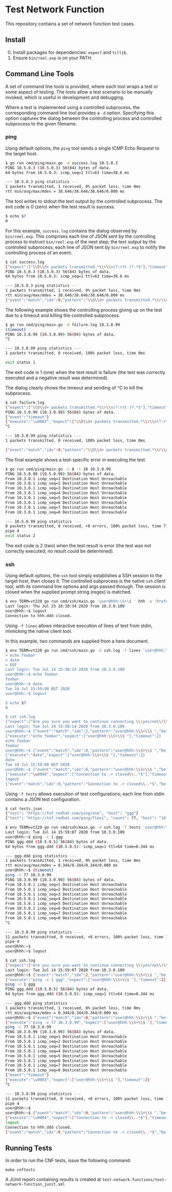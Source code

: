 # Test Network Function

This repository contains a set of network function test cases.

## Install

0. Install packages for dependencies: `expect` and `tcllib`.
1. Ensure `bin/reel.exp` is on your PATH.

## Command Line Tools

A set of command line tools is provided, where each tool wraps a test or some
aspect of testing. The tools allow a test scenario to be manually invoked, which
is useful in development and debugging.

Where a test is implemented using a controlled subprocess, the corresponding
command line tool provides a `-d` option. Specifying this option captures the
dialog between the controlling process and controlled subprocess to the given
filename.

### ping

Using default options, the `ping` tool sends a single ICMP Echo Request to the
target host.

```bash
$ go run cmd/ping/main.go -d success.log 10.5.0.3
PING 10.5.0.3 (10.5.0.3) 56(84) bytes of data.
64 bytes from 10.5.0.3: icmp_seq=1 ttl=63 time=38.6 ms

--- 10.5.0.3 ping statistics ---
1 packets transmitted, 1 received, 0% packet loss, time 0ms
rtt min/avg/max/mdev = 38.646/38.646/38.646/0.000 ms
```

The tool writes to stdout the text output by the controlled subprocess.
The exit code is 0 (zero) when the test result is success.

```bash
$ echo $?
0
```

For this example, `success.log` contains the dialog observed by `bin/reel.exp`.
This comprises each line of JSON sent by the controlling process to instruct
`bin/reel.exp` of the next step; the text output by the controlled subprocess;
each line of JSON sent by `bin/reel.exp` to notify the controlling process of
an event.

```bash
$ cat success.log
{"expect":["\\D\\d+ packets transmitted.*\\r\\n(?:rtt )?.*$"],"timeout":2}
PING 10.5.0.3 (10.5.0.3) 56(84) bytes of data.
64 bytes from 10.5.0.3: icmp_seq=1 ttl=63 time=38.6 ms

--- 10.5.0.3 ping statistics ---
1 packets transmitted, 1 received, 0% packet loss, time 0ms
rtt min/avg/max/mdev = 38.646/38.646/38.646/0.000 ms
{"event":"match","idx":0,"pattern":"\\D\\d+ packets transmitted.*\\r\\n(?:rtt )?.*$","before":"PING 10.5.0.3 (10.5.0.3) 56(84) bytes of data.\r\n64 bytes from 10.5.0.3: icmp_seq=1 ttl=63 time=38.6 ms\r\n\r\n--- 10.5.0.3 ping statistics ---\r","match":"\n1 packets transmitted, 1 received, 0% packet loss, time 0ms\r\nrtt min/avg/max/mdev = 38.646/38.646/38.646/0.000 ms\r\n"}
```

The following example shows the controlling process giving up on the test due
to a timeout and killing the controlled subprocess.

```bash
$ go run cmd/ping/main.go -d failure.log 10.3.0.99
(timeout)
PING 10.3.0.99 (10.3.0.99) 56(84) bytes of data.
^C

--- 10.3.0.99 ping statistics ---
1 packets transmitted, 0 received, 100% packet loss, time 0ms

exit status 1
```

The exit code is 1 (one) when the test result is failure (the test was correctly
executed and a negative result was determined).

The dialog clearly shows the timeout and sending of ^C to kill the subprocess.

```bash
$ cat failure.log
{"expect":["\\D\\d+ packets transmitted.*\\r\\n(?:rtt )?.*$"],"timeout":2}
PING 10.3.0.99 (10.3.0.99) 56(84) bytes of data.
{"event":"timeout"}
{"execute":"\u0003","expect":["\\D\\d+ packets transmitted.*\\r\\n(?:rtt )?.*$"]}
^C

--- 10.3.0.99 ping statistics ---
1 packets transmitted, 0 received, 100% packet loss, time 0ms

{"event":"match","idx":0,"pattern":"\\D\\d+ packets transmitted.*\\r\\n(?:rtt )?.*$","before":"PING 10.3.0.99 (10.3.0.99) 56(84) bytes of data.\r\n^C\r\n\r\n--- 10.3.0.99 ping statistics ---\r","match":"\n1 packets transmitted, 0 received, 100% packet loss, time 0ms\r\n\r\n"}
```

The final example shows a test-specific error in executing the test.

```bash
$ go run cmd/ping/main.go -c 8 -t 10 10.5.0.99
PING 10.5.0.99 (10.5.0.99) 56(84) bytes of data.
From 10.3.0.1 icmp_seq=1 Destination Host Unreachable
From 10.3.0.1 icmp_seq=2 Destination Host Unreachable
From 10.3.0.1 icmp_seq=3 Destination Host Unreachable
From 10.3.0.1 icmp_seq=4 Destination Host Unreachable
From 10.3.0.1 icmp_seq=5 Destination Host Unreachable
From 10.3.0.1 icmp_seq=6 Destination Host Unreachable
From 10.3.0.1 icmp_seq=7 Destination Host Unreachable
From 10.3.0.1 icmp_seq=8 Destination Host Unreachable

--- 10.5.0.99 ping statistics ---
8 packets transmitted, 0 received, +8 errors, 100% packet loss, time 7121ms
pipe 4
exit status 2
```

The exit code is 2 (two) when the test result is error (the test was not
correctly executed; no result could be determined).

### ssh

Using default options, the `ssh` tool simply establishes a SSH session to the
target host, then closes it. The controlled subprocess is the native `ssh`
client tool, with its command line options and args passed through. The
session is closed when the supplied prompt string (regex) is matched.

```bash
$ env TERM=vt220 go run cmd/ssh/main.go 'user@hhh:\S+\$ ' hhh -o 'PreferredAuthentications=publickey'
Last login: Thu Jul 23 18:10:34 2020 from 10.3.0.109
user@hhh:~$ logout
Connection to hhh.ddd closed.
```

Using `-f lines` allows interactive execution of lines of text from stdin,
mimicking the native client tool.

In this example, two commands are supplied from a here document.

```bash
$ env TERM=vt220 go run cmd/ssh/main.go -d ssh.log -f lines 'user@hhh:\S+\$ ' hhh -o 'PreferredAuthentications=publickey' <<EOF
> echo foobar
> date
> EOF
Last login: Tue Jul 14 15:58:14 2020 from 10.3.0.109
user@hhh:~$ echo foobar
foobar
user@hhh:~$ date
Tue 14 Jul 15:59:08 BST 2020
user@hhh:~$ logout

$ echo $?
0

$ cat ssh.log
{"expect":["Are you sure you want to continue connecting \\(yes/no\\)\\?","Please type 'yes' or 'no': ","user@hhh:\\S+\\$ "],"timeout":2}
Last login: Tue Jul 14 15:58:14 2020 from 10.3.0.109
user@hhh:~$ {"event":"match","idx":2,"pattern":"user@hhh:\\S+\\$ ","before":"Last login: Tue Jul 14 15:58:14 2020 from 10.3.0.109\r\r\n","match":"user@hhh:~$ "}
{"execute":"echo foobar","expect":["user@hhh:\\S+\\$ "],"timeout":2}
echo foobar
foobar
user@hhh:~$ {"event":"match","idx":0,"pattern":"user@hhh:\\S+\\$ ","before":"echo foobar\r\nfoobar\r\n","match":"user@hhh:~$ "}
{"execute":"date","expect":["user@hhh:\\S+\\$ "],"timeout":2}
date
Tue 14 Jul 15:59:08 BST 2020
user@hhh:~$ {"event":"match","idx":0,"pattern":"user@hhh:\\S+\\$ ","before":"date\r\nTue 14 Jul 15:59:08 BST 2020\r\n","match":"user@hhh:~$ "}
{"execute":"\u0004","expect":["Connection to .+ closed\\..*$"],"timeout":2}
logout
{"event":"match","idx":0,"pattern":"Connection to .+ closed\\..*$","before":"logout\r\n","match":"Connection to hhh.ddd closed.\r"}
```

Using `-f tests` allows execution of test configurations; each line from stdin
contains a JSON test configuration.

```bash
$ cat tests.json
{"test": "https://tnf.redhat.com/ping/one", "host": "ggg"}
{"test": "https://tnf.redhat.com/ping/flexi", "count": 77, "host": "10.3.0.99"}

$ env TERM=vt220 go run cmd/ssh/main.go -d ssh.log -f tests 'user@hhh:\S+\$ ' hhh -o 'PreferredAuthentications=publickey' <tests.json
Last login: Tue Jul 14 15:59:07 2020 from 10.3.0.109
user@hhh:~$ ping -c 1 ggg
PING ggg.ddd (10.5.0.5) 56(84) bytes of data.
64 bytes from ggg.ddd (10.5.0.5): icmp_seq=1 ttl=64 time=0.344 ms

--- ggg.ddd ping statistics ---
1 packets transmitted, 1 received, 0% packet loss, time 0ms
rtt min/avg/max/mdev = 0.344/0.344/0.344/0.000 ms
user@hhh:~$ (timeout)
ping -c 77 10.3.0.99
PING 10.3.0.99 (10.3.0.99) 56(84) bytes of data.
From 10.5.0.1 icmp_seq=1 Destination Host Unreachable
From 10.5.0.1 icmp_seq=2 Destination Host Unreachable
From 10.5.0.1 icmp_seq=3 Destination Host Unreachable
From 10.5.0.1 icmp_seq=4 Destination Host Unreachable
From 10.5.0.1 icmp_seq=5 Destination Host Unreachable
From 10.5.0.1 icmp_seq=6 Destination Host Unreachable
From 10.5.0.1 icmp_seq=7 Destination Host Unreachable
From 10.5.0.1 icmp_seq=8 Destination Host Unreachable
^C

--- 10.3.0.99 ping statistics ---
11 packets transmitted, 0 received, +8 errors, 100% packet loss, time 10183ms
pipe 4
user@hhh:~$ 
user@hhh:~$ logout

$ cat ssh.log
{"expect":["Are you sure you want to continue connecting \\(yes/no\\)\\?","Please type 'yes' or 'no': ","user@hhh:\\S+\\$ "],"timeout":2}
Last login: Tue Jul 14 15:59:07 2020 from 10.3.0.109
user@hhh:~$ {"event":"match","idx":2,"pattern":"user@hhh:\\S+\\$ ","before":"Last login: Tue Jul 14 15:59:07 2020 from 10.3.0.109\r\r\n","match":"user@hhh:~$ "}
{"execute":"ping -c 1 ggg","expect":["user@hhh:\\S+\\$ "],"timeout":2}
ping -c 1 ggg
PING ggg.ddd (10.5.0.5) 56(84) bytes of data.
64 bytes from ggg.ddd (10.5.0.5): icmp_seq=1 ttl=64 time=0.344 ms

--- ggg.ddd ping statistics ---
1 packets transmitted, 1 received, 0% packet loss, time 0ms
rtt min/avg/max/mdev = 0.344/0.344/0.344/0.000 ms
user@hhh:~$ {"event":"match","idx":0,"pattern":"user@hhh:\\S+\\$ ","before":"ping -c 1 ggg\r\nPING ggg.ddd (10.5.0.5) 56(84) bytes of data.\r\n64 bytes from ggg.ddd (10.5.0.5): icmp_seq=1 ttl=64 time=0.344 ms\r\n\r\n--- ggg.ddd ping statistics ---\r\n1 packets transmitted, 1 received, 0% packet loss, time 0ms\r\nrtt min/avg/max/mdev = 0.344/0.344/0.344/0.000 ms\r\n","match":"user@hhh:~$ "}
{"execute":"ping -c 77 10.3.0.99","expect":["user@hhh:\\S+\\$ "],"timeout":10}
ping -c 77 10.3.0.99
PING 10.3.0.99 (10.3.0.99) 56(84) bytes of data.
From 10.5.0.1 icmp_seq=1 Destination Host Unreachable
From 10.5.0.1 icmp_seq=2 Destination Host Unreachable
From 10.5.0.1 icmp_seq=3 Destination Host Unreachable
From 10.5.0.1 icmp_seq=4 Destination Host Unreachable
From 10.5.0.1 icmp_seq=5 Destination Host Unreachable
From 10.5.0.1 icmp_seq=6 Destination Host Unreachable
From 10.5.0.1 icmp_seq=7 Destination Host Unreachable
From 10.5.0.1 icmp_seq=8 Destination Host Unreachable
{"event":"timeout"}
{"execute":"\u0003","expect":["user@hhh:\\S+\\$ "],"timeout":2}
^C

--- 10.3.0.99 ping statistics ---
11 packets transmitted, 0 received, +8 errors, 100% packet loss, time 10183ms
pipe 4
user@hhh:~$ 
user@hhh:~$ {"event":"match","idx":0,"pattern":"user@hhh:\\S+\\$ ","before":"ping -c 77 10.3.0.99\r\nPING 10.3.0.99 (10.3.0.99) 56(84) bytes of data.\r\nFrom 10.5.0.1 icmp_seq=1 Destination Host Unreachable\r\nFrom 10.5.0.1 icmp_seq=2 Destination Host Unreachable\r\nFrom 10.5.0.1 icmp_seq=3 Destination Host Unreachable\r\nFrom 10.5.0.1 icmp_seq=4 Destination Host Unreachable\r\nFrom 10.5.0.1 icmp_seq=5 Destination Host Unreachable\r\nFrom 10.5.0.1 icmp_seq=6 Destination Host Unreachable\r\nFrom 10.5.0.1 icmp_seq=7 Destination Host Unreachable\r\nFrom 10.5.0.1 icmp_seq=8 Destination Host Unreachable\r\n^C\r\n\r\n--- 10.3.0.99 ping statistics ---\r\n11 packets transmitted, 0 received, +8 errors, 100% packet loss, time 10183ms\r\npipe 4\r\nuser@hhh:~$ \r\n","match":"user@hhh:~$ "}
{"execute":"\u0004","expect":["Connection to .+ closed\\..*$"],"timeout":2}
logout
Connection to hhh.ddd closed.
{"event":"match","idx":0,"pattern":"Connection to .+ closed\\..*$","before":"logout\r\n","match":"Connection to hhh.ddd closed.\r"}
```

## Running Tests

In order to run the CNF tests, issue the following command:

```shell script
make cnftests
```

A JUnit report containing results is created at `test-network-functions/test-network-function_junit.xml`
